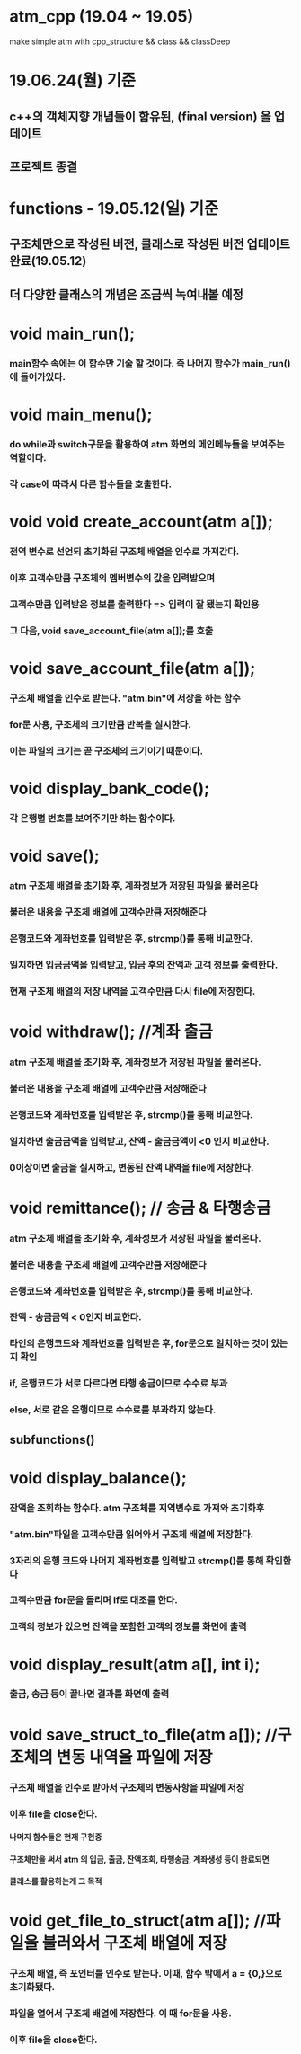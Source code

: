 # atm_cpp (19.04 ~ 19.05)
make simple atm with cpp_structure && class && classDeep

# 19.06.24(월) 기준
## c++의 객체지향 개념들이 함유된, (final version) 을 업데이트
## 프로젝트 종결

# functions - 19.05.12(일) 기준
## 구조체만으로 작성된 버전, 클래스로 작성된 버전 업데이트 완료(19.05.12)
## 더 다양한 클래스의 개념은 조금씩 녹여내볼 예정
# void main_run();
### main함수 속에는 이 함수만 기술 할 것이다. 즉 나머지 함수가 main_run()에 들어가있다.


# void main_menu();
### do while과 switch구문을 활용하여 atm 화면의 메인메뉴들을 보여주는 역할이다. 
### 각 case에 따라서 다른 함수들을 호출한다.

# void void create_account(atm a[]);
### 전역 변수로 선언되 초기화된 구조체 배열을 인수로 가져간다.
### 이후 고객수만큼 구조체의 멤버변수의 값을 입력받으며
### 고객수만큼 입력받은 정보를 출력한다 => 입력이 잘 됐는지 확인용
### 그 다음, void save_account_file(atm a[]);를 호출

# void save_account_file(atm a[]);
### 구조체 배열을 인수로 받는다. "atm.bin"에 저장을 하는 함수
### for문 사용, 구조체의 크기만큼 반복을 실시한다.
### 이는 파일의 크기는 곧 구조체의 크기이기 때문이다.

# void display_bank_code();
### 각 은행별 번호를 보여주기만 하는 함수이다.



# void save();
### atm 구조체 배열을 초기화 후, 계좌정보가 저장된 파일을 불러온다
### 불러운 내용을 구조체 배열에 고객수만큼 저장해준다
### 은행코드와 계좌번호를 입력받은 후, strcmp()를 통해 비교한다.
### 일치하면 입금금액을 입력받고, 입금 후의 잔액과 고객 정보를 출력한다.
### 현재 구조체 배열의 저장 내역을 고객수만큼 다시 file에 저장한다.

# void withdraw(); //계좌 출금
### atm 구조체 배열을 초기화 후, 계좌정보가 저장된 파일을 불러온다.
### 불러운 내용을 구조체 배열에 고객수만큼 저장해준다
### 은행코드와 계좌번호를 입력받은 후, strcmp()를 통해 비교한다.
### 일치하면 출금금액을 입력받고, 잔액 - 출금금액이 <0 인지 비교한다.
### 0이상이면 출금을 실시하고, 변동된 잔액 내역을 file에 저장한다.

# void remittance(); // 송금 & 타행송금
### atm 구조체 배열을 초기화 후, 계좌정보가 저장된 파일을 불러온다.
### 불러운 내용을 구조체 배열에 고객수만큼 저장해준다
### 은행코드와 계좌번호를 입력받은 후, strcmp()를 통해 비교한다.
### 잔액 - 송금금액 < 0인지 비교한다.
### 타인의 은행코드와 계좌번호를 입력받은 후, for문으로 일치하는 것이 있는지 확인
### if, 은행코드가 서로 다르다면 타행 송금이므로 수수료 부과
### else, 서로 같은 은행이므로 수수료를 부과하지 않는다.



## subfunctions()


# void display_balance();
### 잔액을 조회하는 함수다. atm 구조체를 지역변수로 가져와 초기화후
### "atm.bin"파일을 고객수만큼 읽어와서 구조체 배열에 저장한다.
### 3자리의 은행 코드와 나머지 계좌번호를 입력받고 strcmp()를 통해 확인한다
### 고객수만큼 for문을 돌리며 if로 대조를 한다. 
### 고객의 정보가 있으면 잔액을 포함한 고객의 정보를 화면에 출력


# void display_result(atm a[], int i);
### 출금, 송금 등이 끝나면 결과를 화면에 출력


# void save_struct_to_file(atm a[]); //구조체의 변동 내역을 파일에 저장
### 구조체 배열을 인수로 받아서 구조체의 변동사항을 파일에 저장
### 이후 file을 close한다. 
#### 나머지 함수들은 현재 구현중
#### 구조체만을 써서 atm 의 입금, 출금, 잔액조회, 타행송금, 계좌생성 등이 완료되면
#### 클래스를 활용하는게 그 목적


# void get_file_to_struct(atm a[]); //파일을 불러와서 구조체 배열에 저장
### 구조체 배열, 즉 포인터를 인수로 받는다. 이때, 함수 밖에서 a = {0,}으로 초기화됐다.
### 파일을 열어서 구조체 배열에 저장한다. 이 때 for문을 사용.
### 이후 file을 close한다.
